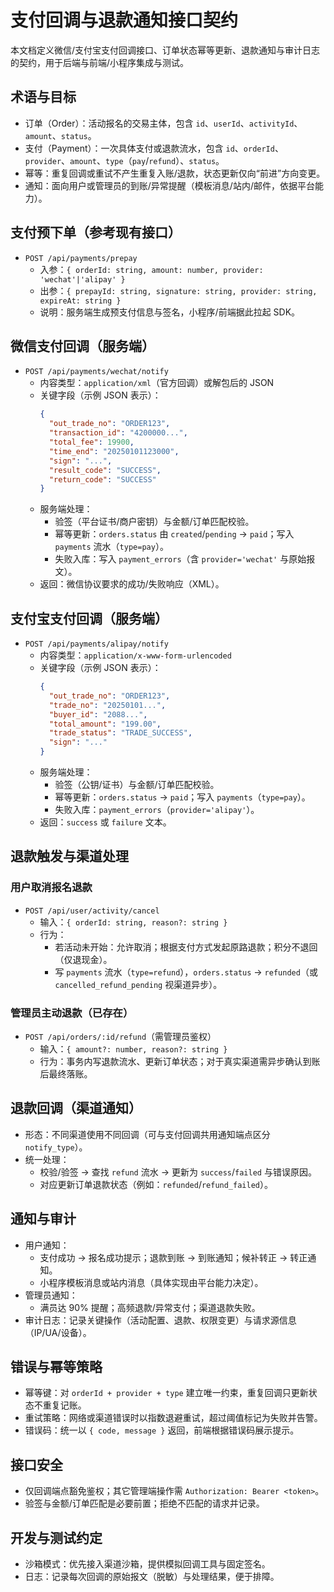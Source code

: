 # 支付回调与退款通知接口契约

本文档定义微信/支付宝支付回调接口、订单状态幂等更新、退款通知与审计日志的契约，用于后端与前端/小程序集成与测试。

## 术语与目标

- 订单（Order）：活动报名的交易主体，包含 `id`、`userId`、`activityId`、`amount`、`status`。
- 支付（Payment）：一次具体支付或退款流水，包含 `id`、`orderId`、`provider`、`amount`、`type`（`pay`/`refund`）、`status`。
- 幂等：重复回调或重试不产生重复入账/退款，状态更新仅向“前进”方向变更。
- 通知：面向用户或管理员的到账/异常提醒（模板消息/站内/邮件，依据平台能力）。

## 支付预下单（参考现有接口）

- `POST /api/payments/prepay`
  - 入参：`{ orderId: string, amount: number, provider: 'wechat'|'alipay' }`
  - 出参：`{ prepayId: string, signature: string, provider: string, expireAt: string }`
  - 说明：服务端生成预支付信息与签名，小程序/前端据此拉起 SDK。

## 微信支付回调（服务端）

- `POST /api/payments/wechat/notify`
  - 内容类型：`application/xml`（官方回调）或解包后的 JSON
  - 关键字段（示例 JSON 表示）：
    ```json
    {
      "out_trade_no": "ORDER123",
      "transaction_id": "4200000...",
      "total_fee": 19900,
      "time_end": "20250101123000",
      "sign": "...",
      "result_code": "SUCCESS",
      "return_code": "SUCCESS"
    }
    ```
  - 服务端处理：
    - 验签（平台证书/商户密钥）与金额/订单匹配校验。
    - 幂等更新：`orders.status` 由 `created`/`pending` → `paid`；写入 `payments` 流水（`type=pay`）。
    - 失败入库：写入 `payment_errors`（含 `provider='wechat'` 与原始报文）。
  - 返回：微信协议要求的成功/失败响应（XML）。

## 支付宝支付回调（服务端）

- `POST /api/payments/alipay/notify`
  - 内容类型：`application/x-www-form-urlencoded`
  - 关键字段（示例 JSON 表示）：
    ```json
    {
      "out_trade_no": "ORDER123",
      "trade_no": "20250101...",
      "buyer_id": "2088...",
      "total_amount": "199.00",
      "trade_status": "TRADE_SUCCESS",
      "sign": "..."
    }
    ```
  - 服务端处理：
    - 验签（公钥/证书）与金额/订单匹配校验。
    - 幂等更新：`orders.status` → `paid`；写入 `payments`（`type=pay`）。
    - 失败入库：`payment_errors`（`provider='alipay'`）。
  - 返回：`success` 或 `failure` 文本。

## 退款触发与渠道处理

### 用户取消报名退款

- `POST /api/user/activity/cancel`
  - 输入：`{ orderId: string, reason?: string }`
  - 行为：
    - 若活动未开始：允许取消；根据支付方式发起原路退款；积分不退回（仅退现金）。
    - 写 `payments` 流水（`type=refund`），`orders.status` → `refunded`（或 `cancelled_refund_pending` 视渠道异步）。

### 管理员主动退款（已存在）

- `POST /api/orders/:id/refund`（需管理员鉴权）
  - 输入：`{ amount?: number, reason?: string }`
  - 行为：事务内写退款流水、更新订单状态；对于真实渠道需异步确认到账后最终落账。

## 退款回调（渠道通知）

- 形态：不同渠道使用不同回调（可与支付回调共用通知端点区分 `notify_type`）。
- 统一处理：
  - 校验/验签 → 查找 `refund` 流水 → 更新为 `success`/`failed` 与错误原因。
  - 对应更新订单退款状态（例如：`refunded`/`refund_failed`）。

## 通知与审计

- 用户通知：
  - 支付成功 → 报名成功提示；退款到账 → 到账通知；候补转正 → 转正通知。
  - 小程序模板消息或站内消息（具体实现由平台能力决定）。
- 管理员通知：
  - 满员达 90% 提醒；高频退款/异常支付；渠道退款失败。
- 审计日志：记录关键操作（活动配置、退款、权限变更）与请求源信息（IP/UA/设备）。

## 错误与幂等策略

- 幂等键：对 `orderId + provider + type` 建立唯一约束，重复回调只更新状态不重复记账。
- 重试策略：网络或渠道错误时以指数退避重试，超过阈值标记为失败并告警。
- 错误码：统一以 `{ code, message }` 返回，前端根据错误码展示提示。

## 接口安全

- 仅回调端点豁免鉴权；其它管理端操作需 `Authorization: Bearer <token>`。
- 验签与金额/订单匹配是必要前置；拒绝不匹配的请求并记录。

## 开发与测试约定

- 沙箱模式：优先接入渠道沙箱，提供模拟回调工具与固定签名。
- 日志：记录每次回调的原始报文（脱敏）与处理结果，便于排障。